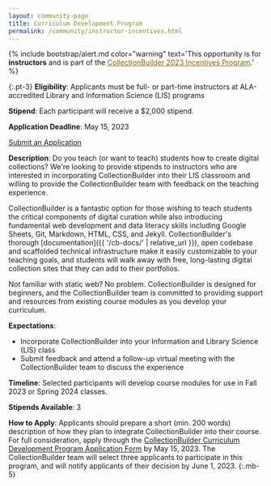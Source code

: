 ```yaml
---
layout: community-page
title: Curriculum Development Program
permalink: /community/instructor-incentives.html
---
```


{% include bootstrap/alert.md color="warning" text='This opportunity is for <strong>instructors</strong> and is part of the <a href="/community/" class="font-weight-bold" style="color: #856404;">CollectionBuilder 2023 Incentives Program</a>.' %}

{:.pt-3}
**Eligibility**: Applicants must be full- or part-time instructors at ALA-accredited Library and Information Science (LIS) programs

**Stipend**: Each participant will receive a $2,000 stipend.

**Application Deadline**: May 15, 2023

<div class="text-center">
    <a href="https://uidaho.co1.qualtrics.com/jfe/form/SV_3vINr2UwpT6TkN0" class="btn btn-info btn-lg mb-4 mx-1"><span class="fas fa-edit"></span> Submit an Application</a>
</div>

**Description**: Do you teach (or want to teach) students how to create digital collections? We're looking to provide stipends to instructors who are interested in incorporating CollectionBuilder into their LIS classroom and willing to provide the CollectionBuilder team with feedback on the teaching experience.

CollectionBuilder is a fantastic option for those wishing to teach students the critical components of digital curation while also introducing fundamental web development and data literacy skills including Google Sheets, Git, Markdown, HTML, CSS, and Jekyll. CollectionBuilder's thorough [documentation]({{ '/cb-docs/' | relative_url }}), open codebase and scaffolded technical infrastructure make it easily customizable to your teaching goals, and students will walk away with free, long-lasting digital collection sites that they can add to their portfolios. 

Not familiar with static web? No problem. CollectionBuilder is designed for beginners, and the CollectionBuilder team is committed to providing support and resources from existing course modules as you develop your curriculum.

**Expectations**:
- Incorporate CollectionBuilder into your Information and Library Science (LIS) class
- Submit feedback and attend a follow-up virtual meeting with the CollectionBuilder team to discuss the experience

**Timeline**: Selected participants will develop course modules for use in Fall 2023 or Spring 2024 classes.

**Stipends Available**: 3

**How to Apply**: Applicants should prepare a short (min. 200 words) description of how they plan to integrate CollectionBuilder into their course. For full consideration, apply through the [CollectionBuilder Curriculum Development Program Application Form](https://uidaho.co1.qualtrics.com/jfe/form/SV_3vINr2UwpT6TkN0) by May 15, 2023. The CollectionBuilder team will select three applicants to participate in this program, and will notify applicants of their decision by June 1, 2023. 
{:.mb-5}